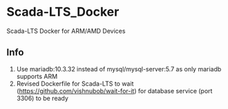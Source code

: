 # Scada-LTS_Docker
Scada-LTS Docker for ARM/AMD Devices

## Info
1. Use mariadb:10.3.32 instead of mysql/mysql-server:5.7 as only mariadb supports ARM
2. Revised Dockerfile for Scada-LTS to wait (https://github.com/vishnubob/wait-for-it) for database service (port 3306) to be ready
